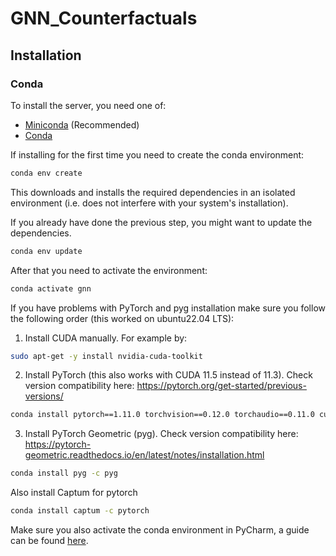 # GNN_Counterfactuals


## Installation

### Conda

To install the server, you need one of:
- [Miniconda](https://docs.conda.io/en/latest/miniconda.html) (Recommended)
- [Conda](https://docs.continuum.io/anaconda/install/)


If installing for the first time you need to create the conda environment:

```bash
conda env create
```

This downloads and installs the required dependencies in an isolated environment (i.e. does not interfere with your
system's installation).

If you already have done the previous step, you might want to update the dependencies.

```bash
conda env update
```

After that you need to activate the environment:

```bash
conda activate gnn
```

If you have problems with PyTorch and pyg installation make sure you follow the following order (this worked on ubuntu22.04 LTS):
1. Install CUDA manually. For example by:
```bash
sudo apt-get -y install nvidia-cuda-toolkit
```
2. Install PyTorch (this also works with CUDA 11.5 instead of 11.3). Check version compatibility here: https://pytorch.org/get-started/previous-versions/
```bash
conda install pytorch==1.11.0 torchvision==0.12.0 torchaudio==0.11.0 cudatoolkit=11.3 -c pytorch
```
3. Install PyTorch Geometric (pyg). Check version compatibility here: https://pytorch-geometric.readthedocs.io/en/latest/notes/installation.html
```bash
conda install pyg -c pyg
```

Also install Captum for pytorch
```bash
conda install captum -c pytorch
```
Make sure you also activate the conda environment in PyCharm, a guide can be found [here](https://www.jetbrains.com/help/pycharm/conda-support-creating-conda-virtual-environment.html).

